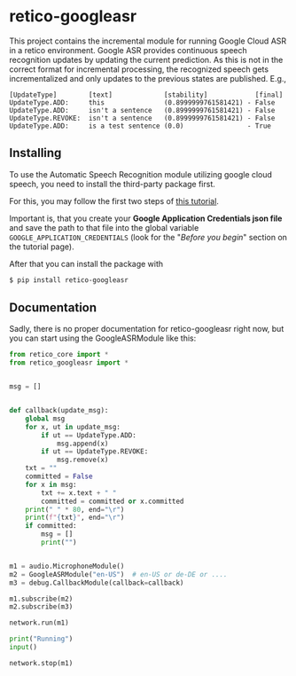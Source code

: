 # retico-googleasr

This project contains the incremental module for running Google Cloud ASR in a retico
environment. Google ASR provides continuous speech recognition updates by updating the
current prediction. As this is not in the correct format for incremental processing, the
recognized speech gets incrementalized and only updates to the previous states are
published. E.g.,

```
[UpdateType]        [text]             [stability]            [final]
UpdateType.ADD:     this               (0.8999999761581421) - False
UpdateType.ADD:     isn't a sentence   (0.8999999761581421) - False
UpdateType.REVOKE:  isn't a sentence   (0.8999999761581421) - False
UpdateType.ADD:     is a test sentence (0.0)                - True
```

## Installing

To use the Automatic Speech Recognition module utilizing google cloud speech, you need to install the third-party package first.

For this, you may follow the first two steps of [this tutorial](https://cloud.google.com/speech-to-text/docs/quickstart-client-libraries#client-libraries-install-python).

Important is, that you create your **Google Application Credentials json file** and save the path to that file into the global variable `GOOGLE_APPLICATION_CREDENTIALS` (look for the "*Before you begin*" section on the tutorial page).

After that you can install the package with

```bash
$ pip install retico-googleasr
```

## Documentation

Sadly, there is no proper documentation for retico-googleasr right now, but you can 
start using the GoogleASRModule like this:

```python
from retico_core import *
from retico_googleasr import *


msg = []


def callback(update_msg):
    global msg
    for x, ut in update_msg:
        if ut == UpdateType.ADD:
            msg.append(x)
        if ut == UpdateType.REVOKE:
            msg.remove(x)
    txt = ""
    committed = False
    for x in msg:
        txt += x.text + " "
        committed = committed or x.committed
    print(" " * 80, end="\r")
    print(f"{txt}", end="\r")
    if committed:
        msg = []
        print("")


m1 = audio.MicrophoneModule()
m2 = GoogleASRModule("en-US")  # en-US or de-DE or ....
m3 = debug.CallbackModule(callback=callback)

m1.subscribe(m2)
m2.subscribe(m3)

network.run(m1)

print("Running")
input()

network.stop(m1)
```